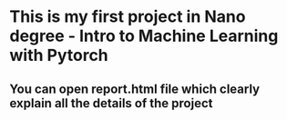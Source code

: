 # This is my first project in Nano degree - Intro to Machine Learning with Pytorch

## You can open report.html file which clearly explain all the details of the project